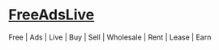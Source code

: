 # [FreeAdsLive](http://FreeAdsLive.com)
Free | Ads | Live | Buy | Sell | Wholesale | Rent | Lease | Earn
